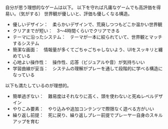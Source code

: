 自分が思う理想的なゲームは以下。
以下を守れば凡庸なゲームでも高評価を得易い。（気がする）
世界観が優しいと、評価も優しくなる構造。

- 優しいデザイン：　柔らかいデザインで、荒廃しつつもどこか温かい世界観
- クリアまでが短い：　3～4時間くらいでクリアできる
- テーマに沿ったシステム：　テーマが一本に絞られていて、世界観とマッチするシステム
- 簡潔な画面：　情報量が多くてごちゃごちゃしないよう、UIをスッキリと纏めている
- 心地よい操作性：　操作性、応答（ビジュアルや音）が気持ちいい
- 学習曲線が妥当：　システムの理解がプレーを通して段階的に学べる構造になっている

以下も満たしているのが理想的。

- 簡単過ぎない：　難易度はそれなりに高く、頭を使わないと死ぬレベルデザイン
- やりこみ要素：　やり込みや追加コンテンツで際限なく遊べる方がいい
- 繰り返し前提：　死に戻り、繰り返しプレー前提でプレーヤー自身のスキルアップを育む

